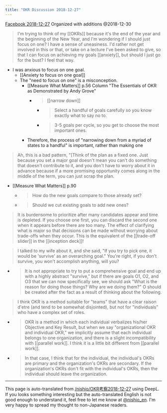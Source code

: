 ```yaml
---
title: "OKR Discussion 2018-12-27"
---
```


[Facebook 2018-12-27](https://www.facebook.com/nishiohirokazu/posts/10217157668750360) Organized with additions @2018-12-30
> I'm trying to think of my [[OKRs]] because it's the end of the year and the beginning of the New Year, and I'm wondering if I should just focus on one? I have a sense of uneasiness.
> I'd rather not get involved in this or that, or take on a lecture I've been asked to give, so that I can focus on achieving my goals [[anxiety]], but should I just go for the bust? I feel that way.
- I was anxious to focus on one goal.
    - [[Anxiety to focus on one goal]]
    - The "need to focus on one" is a misconception.
        - [[Measure What Matters]] p.56 Column "The Essentials of OKR as Demonstrated by Andy Grove"
            - >  [[narrow down]]
                - > Select a handful of goals carefully so you know exactly what to say no to.
                - > 3-5 goals per cycle, so you get to choose the most important ones.
        - Therefore, the process of "narrowing down from a myriad of states to a handful" is important, rather than making one

>  Ah, this is a bad pattern, "[Think of the plan as a fixed one.
> Just because you set a major goal doesn't mean you can't do something that doesn't contribute to it, and you don't have to worry about it in advance because if a more promising opportunity comes along in the middle of the term, you can just scrap the plan.
- [[Measure What Matters]] p.90
    - > How do the new goals compare to those already set?
    - > Should we cut existing goals to add new ones?

> It is burdensome to prioritize after many candidates appear and time is depleted. If you choose one first, you can discard the second one when it appears before there are too many.
> The effect of clarifying what is major so that decisions can be made without worrying about trade-offs when they occur. This is the equivalent of the [[trade-off slider]] in the [[inception deck]]!

> I talked to my wife about it, and she said, "If you try to pick one, it would be 'survive' as an overarching goal."
> You're right, if you don't survive, you won't accomplish anything, will you?
- > It is not appropriate to try to put a comprehensive goal and end up with a highly abstract "survive," but if there are goals O1, O2, and O3 that we can now specifically see, we should ask "What is the reason for doing those things? Why are we doing them?" O should be created after the fact as a result of thinking about the following.

> I think OKR is a method suitable for "teams" that have a clear raison d'etre (and tend to be somewhat disjointed), but not for "individuals" who have a complex set of roles.
- > OKR is a method in which each individual verbalizes his/her Objective and Key Result, but when we say "organizational OKR and individual OKR," we implicitly assume that each individual belongs to one organization, and there is a slight incompatibility with [[parallel work]]. I think it is a little bit different from [[parallel work]].
- > In that case, I think that for the individual, the individual's OKRs are primary and the organization's OKRs are secondary. If the organization's OKRs don't fit with the individual's OKRs, then the individual should leave the organization.
---
This page is auto-translated from [/nishio/OKR考察2018-12-27](https://scrapbox.io/nishio/OKR考察2018-12-27) using DeepL. If you looks something interesting but the auto-translated English is not good enough to understand it, feel free to let me know at [@nishio_en](https://twitter.com/nishio_en). I'm very happy to spread my thought to non-Japanese readers.